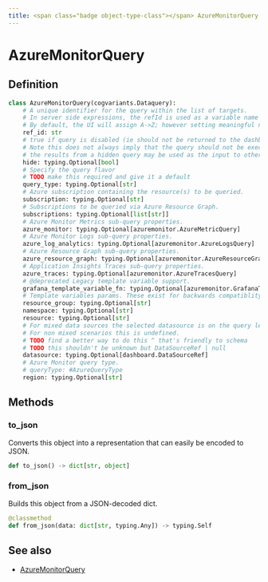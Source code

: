 ```yaml
---
title: <span class="badge object-type-class"></span> AzureMonitorQuery
---
```

# <span class="badge object-type-class"></span> AzureMonitorQuery

## Definition

```python
class AzureMonitorQuery(cogvariants.Dataquery):
    # A unique identifier for the query within the list of targets.
    # In server side expressions, the refId is used as a variable name to identify results.
    # By default, the UI will assign A->Z; however setting meaningful names may be useful.
    ref_id: str
    # true if query is disabled (ie should not be returned to the dashboard)
    # Note this does not always imply that the query should not be executed since
    # the results from a hidden query may be used as the input to other queries (SSE etc)
    hide: typing.Optional[bool]
    # Specify the query flavor
    # TODO make this required and give it a default
    query_type: typing.Optional[str]
    # Azure subscription containing the resource(s) to be queried.
    subscription: typing.Optional[str]
    # Subscriptions to be queried via Azure Resource Graph.
    subscriptions: typing.Optional[list[str]]
    # Azure Monitor Metrics sub-query properties.
    azure_monitor: typing.Optional[azuremonitor.AzureMetricQuery]
    # Azure Monitor Logs sub-query properties.
    azure_log_analytics: typing.Optional[azuremonitor.AzureLogsQuery]
    # Azure Resource Graph sub-query properties.
    azure_resource_graph: typing.Optional[azuremonitor.AzureResourceGraphQuery]
    # Application Insights Traces sub-query properties.
    azure_traces: typing.Optional[azuremonitor.AzureTracesQuery]
    # @deprecated Legacy template variable support.
    grafana_template_variable_fn: typing.Optional[azuremonitor.GrafanaTemplateVariableQuery]
    # Template variables params. These exist for backwards compatiblity with legacy template variables.
    resource_group: typing.Optional[str]
    namespace: typing.Optional[str]
    resource: typing.Optional[str]
    # For mixed data sources the selected datasource is on the query level.
    # For non mixed scenarios this is undefined.
    # TODO find a better way to do this ^ that's friendly to schema
    # TODO this shouldn't be unknown but DataSourceRef | null
    datasource: typing.Optional[dashboard.DataSourceRef]
    # Azure Monitor query type.
    # queryType: #AzureQueryType
    region: typing.Optional[str]
```
## Methods

### <span class="badge object-method"></span> to_json

Converts this object into a representation that can easily be encoded to JSON.

```python
def to_json() -> dict[str, object]
```

### <span class="badge object-method"></span> from_json

Builds this object from a JSON-decoded dict.

```python
@classmethod
def from_json(data: dict[str, typing.Any]) -> typing.Self
```

## See also

 * <span class="badge builder"></span> [AzureMonitorQuery](./builder-AzureMonitorQuery.md)
